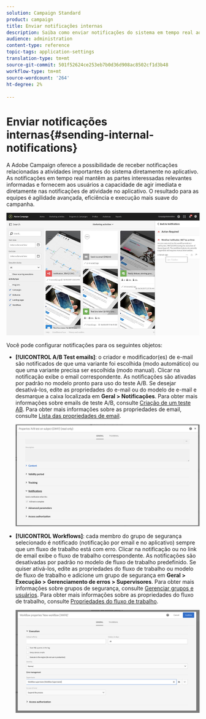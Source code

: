 ```yaml
---
solution: Campaign Standard
product: campaign
title: Enviar notificações internas
description: Saiba como enviar notificações do sistema em tempo real aos usuários do Adobe Campaign.
audience: administration
content-type: reference
topic-tags: application-settings
translation-type: tm+mt
source-git-commit: 501f52624ce253eb7b0d36d908ac8502cf1d3b48
workflow-type: tm+mt
source-wordcount: '264'
ht-degree: 2%

---
```



# Enviar notificações internas{#sending-internal-notifications}

A Adobe Campaign oferece a possibilidade de receber notificações relacionadas a atividades importantes do sistema diretamente no aplicativo. As notificações em tempo real mantêm as partes interessadas relevantes informadas e fornecem aos usuários a capacidade de agir imediata e diretamente nas notificações de atividade no aplicativo. O resultado para as equipes é agilidade avançada, eficiência e execução mais suave do campanha.

![](assets/pulse_3.png)

Você pode configurar notificações para os seguintes objetos:

* **[!UICONTROL A/B Test emails]**: o criador e modificador(es) de e-mail são notificados de que uma variante foi escolhida (modo automático) ou que uma variante precisa ser escolhida (modo manual). Clicar na notificação exibe o email correspondente. As notificações são ativadas por padrão no modelo pronto para uso do teste A/B. Se desejar desativá-los, edite as propriedades do e-mail ou do modelo de e-mail e desmarque a caixa localizada em **Geral > Notificações**. Para obter mais informações sobre emails de teste A/B, consulte [Criação de um teste AB](../../channels/using/designing-an-a-b-test-email.md). Para obter mais informações sobre as propriedades de email, consulte [Lista das propriedades de email](../../administration/using/configuring-email-channel.md#list-of-email-properties).

   ![](assets/pulse_2.png)

* **[!UICONTROL Workflows]**: cada membro do grupo de segurança selecionado é notificado (notificação por email e no aplicativo) sempre que um fluxo de trabalho está com erro. Clicar na notificação ou no link de email exibe o fluxo de trabalho correspondente. As notificações são desativadas por padrão no modelo de fluxo de trabalho predefinido. Se quiser ativá-los, edite as propriedades do fluxo de trabalho ou modelo de fluxo de trabalho e adicione um grupo de segurança em **Geral > Execução > Gerenciamento de erros > Supervisores**. Para obter mais informações sobre grupos de segurança, consulte [Gerenciar grupos e usuários](../../administration/using/managing-groups-and-users.md). Para obter mais informações sobre as propriedades do fluxo de trabalho, consulte [Propriedades do fluxo de trabalho](../../automating/using/managing-execution-options.md).

   ![](assets/pulse_1.png)
